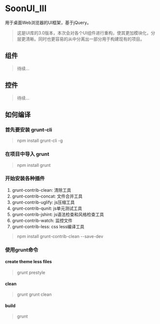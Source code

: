 # SoonUI_III
用于桌面Web浏览器的UI框架，基于jQuery。
> 这是UI库的3.0版本，本次会对各个UI组件进行重构，使其更加模块化，分层更清晰。同时也更容易的从中分离出一部分用于构建现有的项目。
## 组件
> 待续...
## 控件
> 待续...

## 如何编译

### 首先要安装 grunt-cli
> npm install grunt-cli -g

### 在项目中导入 grunt
> npm install grunt

### 开始安装各种插件

1. grunt-contrib-clean: 清除工具
2. grunt-contrib-concat: 文件合并工具
3. grunt-contrib-uglify: js压缩工具
4. grunt-contrib-qunit: js单元测试工具
5. grunt-contrib-jshint: js语法检查和风格检查工具
6. grunt-contrib-watch: 监控文件
7. grunt-contrib-less: css less编译工具

> npm install grunt-contrib-clean --save-dev

### 使用grunt命令

#### create theme less files
> grunt prestyle

#### clean
> grunt grunt clean

#### build
> grunt


